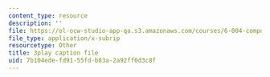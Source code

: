 ```yaml
---
content_type: resource
description: ''
file: https://ol-ocw-studio-app-qa.s3.amazonaws.com/courses/6-004-computation-structures-spring-2017/7b104edefd9155fdb83a2a92ff0d3c8f_yRvgtY49eXE.vtt
file_type: application/x-subrip
resourcetype: Other
title: 3play caption file
uid: 7b104ede-fd91-55fd-b83a-2a92ff0d3c8f
---
```

